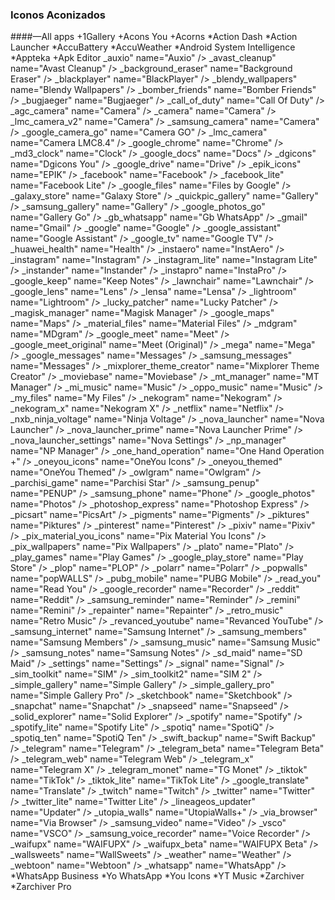 ### Iconos Aconizados
 ####—All apps
	+1Gallery
	+Acons You
	+Acorns
	*Action Dash
	*Action Launcher
	*AccuBattery
        *AccuWeather
	*Android System Intelligence
	*Appteka
	+Apk Editor
	_auxio" name="Auxio" />
	_avast_cleanup" name="Avast Cleanup" />
	_background_eraser" name="Background Eraser" />
	_blackplayer" name="BlackPlayer" />
	_blendy_wallpapers" name="Blendy Wallpapers" />
	_bomber_friends" name="Bomber Friends" />
	_bugjaeger" name="Bugjaeger" />
	_call_of_duty" name="Call Of Duty" />
	_agc_camera" name="Camera" />
	_camera" name="Camera" />
	_lmc_camera_v2" name="Camera" />
	_samsung_camera" name="Camera" />
	_google_camera_go" name="Camera GO" />
	_lmc_camera" name="Camera LMC8.4" />
	_google_chrome" name="Chrome" />
	_md3_clock" name="Clock" />
	_google_docs" name="Docs" />
    _dgicons" name="Dgicons You" />
	_google_drive" name="Drive" />
	_epik_icons" name="EPIK" />
	_facebook" name="Facebook" />
	_facebook_lite" name="Facebook Lite" />
	_google_files" name="Files by Google" />
	_galaxy_store" name="Galaxy Store" />
	_quickpic_gallery" name="Gallery" />
	_samsung_gallery" name="Gallery" />
	_google_photos_go" name="Gallery Go" />
	_gb_whatsapp" name="Gb WhatsApp" />
	_gmail" name="Gmail" />
	_google" name="Google" />
	_google_assistant" name="Google Assistant" />
	_google_tv" name="Google TV" />
	_huawei_health" name="Health" />
	_instaero" name="InstAero" />
	_instagram" name="Instagram" />
	_instagram_lite" name="Instagram Lite" />
	_instander" name="Instander" />
	_instapro" name="InstaPro" />
	_google_keep" name="Keep Notes" />
	_lawnchair" name="Lawnchair" />
	_google_lens" name="Lens" />
	_lensa" name="Lensa" />
	_lightroom" name="Lightroom" />
	_lucky_patcher" name="Lucky Patcher" />
	_magisk_manager" name="Magisk Manager" />
	_google_maps" name="Maps" />
	_material_files" name="Material Files" />
	_mdgram" name="MDgram" />
	_google_meet" name="Meet" />
	_google_meet_original" name="Meet (Original)" />
	_mega" name="Mega" />
	_google_messages" name="Messages" />
	_samsung_messages" name="Messages" />
	_mixplorer_theme_creator" name="Mixplorer Theme Creator" />
	_moviebase" name="Moviebase" />
	_mt_manager" name="MT Manager" />
	_mi_music" name="Music" />
	_oppo_music" name="Music" />
	_my_files" name="My Files" />
	_nekogram" name="Nekogram" />
	_nekogram_x" name="Nekogram X" />
	_netflix" name="Netflix" />
	_nxb_ninja_voltage" name="Ninja Voltage" />
	_nova_launcher" name="Nova Launcher" />
	_nova_launcher_prime" name="Nova Launcher Prime" />
	_nova_launcher_settings" name="Nova Settings" />
	_np_manager" name="NP Manager" />
	_one_hand_operation" name="One Hand Operation +" />
	_oneyou_icons" name="OneYou Icons" />
	_oneyou_themed" name="OneYou Themed" />
	_owlgram" name="Owlgram" />
	_parchisi_game" name="Parchisi Star" />
	_samsung_penup" name="PENUP" />
	_samsung_phone" name="Phone" />
	_google_photos" name="Photos" />
	_photoshop_express" name="Photoshop Express" />
	_picsart" name="PicsArt" />
	_pigments" name="Pigments" />
	_piktures" name="Piktures" />
	_pinterest" name="Pinterest" />
	_pixiv" name="Pixiv" />
	_pix_material_you_icons" name="Pix Material You Icons" />
	_pix_wallpapers" name="Pix Wallpapers" />
	_plato" name="Plato" />
	_play_games" name="Play Games" />
	_google_play_store" name="Play Store" />
	_plop" name="PLOP" />
	_polarr" name="Polarr" />
	_popwalls" name="popWALLS" />
	_pubg_mobile" name="PUBG Mobile" />
	_read_you" name="Read You" />
	_google_recorder" name="Recorder" />
	_reddit" name="Reddit" />
	_samsung_reminder" name="Reminder" />
	_remini" name="Remini" />
	_repainter" name="Repainter" />
	_retro_music" name="Retro Music" />
	_revanced_youtube" name="Revanced YouTube" />
	_samsung_internet" name="Samsung Internet" />
	_samsung_members" name="Samsung Members" />
	_samsung_music" name="Samsung Music" />
	_samsung_notes" name="Samsung Notes" />
	_sd_maid" name="SD Maid" />
	_settings" name="Settings" />
	_signal" name="Signal" />
	_sim_toolkit" name="SIM" />
	_sim_toolkit2" name="SIM 2" />
	_simple_gallery" name="Simple Gallery" />
	_simple_gallery_pro" name="Simple Gallery Pro" />
	_sketchbook" name="Sketchbook" />
	_snapchat" name="Snapchat" />
	_snapseed" name="Snapseed" />
	_solid_explorer" name="Solid Explorer" />
	_spotify" name="Spotify" />
	_spotify_lite" name="Spotify Lite" />
	_spotiq" name="SpotiQ" />
	_spotiq_ten" name="SpotiQ Ten" />
	_swift_backup" name="Swift Backup" />
	_telegram" name="Telegram" />
	_telegram_beta" name="Telegram Beta" />
	_telegram_web" name="Telegram Web" />
	_telegram_x" name="Telegram X" />
	_telegram_monet" name="TG Monet" />
	_tiktok" name="TikTok" />
	_tiktok_lite" name="TikTok Lite" />
	_google_translate" name="Translate" />
	_twitch" name="Twitch" />
	_twitter" name="Twitter" />
	_twitter_lite" name="Twitter Lite" />
	_lineageos_updater" name="Updater" />
	_utopia_walls" name="UtopiaWalls+" />
	_via_browser" name="Via Browser" />
	_samsung_video" name="Video" />
	_vsco" name="VSCO" />
	_samsung_voice_recorder" name="Voice Recorder" />
	_waifupx" name="WAIFUPX" />
	_waifupx_beta" name="WAIFUPX Beta" />
	_wallsweets" name="WallSweets" />
	_weather" name="Weather" />
	_webtoon" name="Webtoon" />
	_whatsapp" name="WhatsApp" />
	*WhatsApp Business
	*Yo WhatsApp
	*You Icons
	*YT Music
	*Zarchiver
	*Zarchiver Pro
